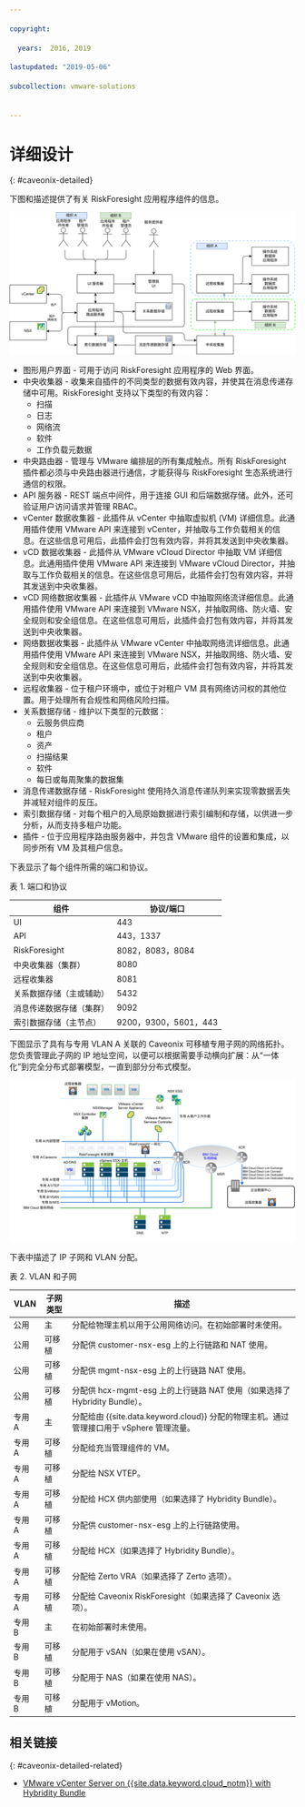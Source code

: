 ```yaml
---

copyright:

  years:  2016, 2019

lastupdated: "2019-05-06"

subcollection: vmware-solutions


---
```


# 详细设计
{: #caveonix-detailed}

下图和描述提供了有关 RiskForesight 应用程序组件的信息。

![应用程序组件](../../images/caveonix-app-components.svg "应用程序组件")


-	图形用户界面 - 可用于访问 RiskForesight 应用程序的 Web 界面。
-	中央收集器 - 收集来自插件的不同类型的数据有效内容，并使其在消息传递存储中可用。RiskForesight 支持以下类型的有效内容：
    - 扫描
    - 日志
    - 网络流
    - 软件
    - 工作负载元数据
- 中央路由器 - 管理与 VMware 编排层的所有集成触点。所有 RiskForesight 插件都必须与中央路由器进行通信，才能获得与 RiskForesight 生态系统进行通信的权限。
-	API 服务器 - REST 端点中间件，用于连接 GUI 和后端数据存储。此外，还可验证用户访问请求并管理 RBAC。
-	vCenter 数据收集器 - 此插件从 vCenter 中抽取虚拟机 (VM) 详细信息。此通用插件使用 VMware API 来连接到 vCenter，并抽取与工作负载相关的信息。在这些信息可用后，此插件会打包有效内容，并将其发送到中央收集器。
-	vCD 数据收集器 - 此插件从 VMware vCloud Director 中抽取 VM 详细信息。此通用插件使用 VMware API 来连接到 VMware vCloud Director，并抽取与工作负载相关的信息。在这些信息可用后，此插件会打包有效内容，并将其发送到中央收集器。
-	vCD 网络数据收集器 - 此插件从 VMware vCD 中抽取网络流详细信息。此通用插件使用 VMware API 来连接到 VMware NSX，并抽取网络、防火墙、安全规则和安全组信息。在这些信息可用后，此插件会打包有效内容，并将其发送到中央收集器。
-	网络数据收集器 - 此插件从 VMware vCenter 中抽取网络流详细信息。此通用插件使用 VMware API 来连接到 VMware NSX，并抽取网络、防火墙、安全规则和安全组信息。在这些信息可用后，此插件会打包有效内容，并将其发送到中央收集器。
-	远程收集器 - 位于租户环境中，或位于对租户 VM 具有网络访问权的其他位置。用于处理所有合规性和网络风险扫描。
-	关系数据存储 - 维护以下类型的元数据：
    - 云服务供应商
    - 租户
    - 资产
    - 扫描结果
    - 软件
    - 每日或每周聚集的数据集
- 消息传递数据存储 - RiskForesight 使用持久消息传递队列来实现零数据丢失并减轻对组件的反压。
- 索引数据存储 - 对每个租户的入局原始数据进行索引编制和存储，以供进一步分析，从而支持多租户功能。
- 插件 - 位于应用程序路由服务器中，并包含 VMware 组件的设置和集成，以同步所有 VM 及其租户信息。

下表显示了每个组件所需的端口和协议。

表 1. 端口和协议

|组件|协议/端口|
|---|---|
|UI|443|
|API|443，1337|
|RiskForesight|8082，8083，8084|
|中央收集器（集群）|8080|
|远程收集器|8081|
|关系数据存储（主或辅助）|5432|
|消息传递数据存储（集群）|9092|
|索引数据存储（主节点）|9200，9300，5601，443|

下图显示了具有与专用 VLAN A 关联的 Caveonix 可移植专用子网的网络拓扑。您负责管理此子网的 IP 地址空间，以便可以根据需要手动横向扩展：从“一体化”到完全分布式部署模型，一直到部分分布式模型。

![网络图](../../images/caveonix-network.svg "网络图")

下表中描述了 IP 子网和 VLAN 分配。

表 2. VLAN 和子网

|VLAN|子网类型	|描述|
|---|---|---|
|公用|主|分配给物理主机以用于公用网络访问。在初始部署时未使用。|
|公用|可移植|分配供 customer-nsx-esg 上的上行链路和 NAT 使用。|
|公用|可移植|分配供 mgmt-nsx-esg 上的上行链路 NAT 使用。|
|公用|可移植|分配供 hcx-mgmt-esg 上的上行链路 NAT 使用（如果选择了 Hybridity Bundle）。|
|专用 A|主|分配给由 {{site.data.keyword.cloud}} 分配的物理主机。通过管理接口用于 vSphere 管理流量。|
|专用 A|可移植|分配给充当管理组件的 VM。|
|专用 A|可移植|分配给 NSX VTEP。|
|专用 A|可移植|分配给 HCX 供内部使用（如果选择了 Hybridity Bundle）。|
|专用 A|可移植|分配供 customer-nsx-esg 上的上行链路使用。|
|专用 A|可移植|分配给 HCX（如果选择了 Hybridity Bundle）。|
|专用 A|可移植|分配给 Zerto VRA（如果选择了 Zerto 选项）。|
|专用 A|可移植|分配给 Caveonix RiskForesight（如果选择了 Caveonix 选项）。|
|专用 B|主|在初始部署时未使用。|
|专用 B|可移植|分配用于 vSAN（如果在使用 vSAN）。|
|专用 B|可移植|分配用于 NAS（如果在使用 NAS）。|
|专用 B|可移植|分配用于 vMotion。|


## 相关链接
{: #caveonix-detailed-related}

* [VMware vCenter Server on {{site.data.keyword.cloud_notm}} with Hybridity Bundle](/docs/services/vmwaresolutions/archiref/vcs?topic=vmware-solutions-vcs-hybridity-intro)

